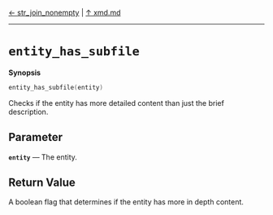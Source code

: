 [&#8592; str_join_nonempty](xmd--str_join_nonempty.md) | [&#8593; xmd.md](xmd.md)
***

# `entity_has_subfile`
**Synopsis**

```cpp
entity_has_subfile(entity)
```

Checks if the entity has more detailed content than just the brief description.

## Parameter
**`entity`** &#8213; The entity.  
## Return Value

A boolean flag that determines if the entity has more in depth content.


